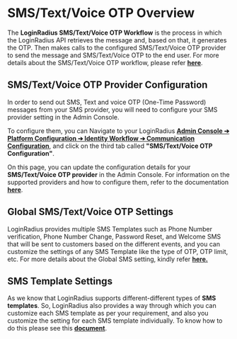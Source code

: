 # SMS/Text/Voice OTP Overview

The **LoginRadius SMS/Text/Voice OTP Workflow** is the process in which the LoginRadius API retrieves the message and, based on that, it generates the OTP. Then makes calls to the configured SMS/Text/Voice OTP provider to send the message and SMS/Text/Voice OTP to the end user. For more details about the SMS/Text/Voice OTP workflow, please refer [**here**](/authentication/concepts/sms-communication/).

## SMS/Text/Voice OTP Provider Configuration

In order to send out SMS, Text and voice OTP (One-Time Password) messages from your SMS provider, you will need to configure your SMS provider setting in the Admin Console.

To configure them, you can Navigate to your LoginRadius [**Admin Console ➔ Platform Configuration ➔ Identity Workflow ➔ Communication Configuration**](https://adminconsole.loginradius.com/platform-configuration/identity-workflow/communication-configuration/email-configuration),  and click on the third tab called **"SMS/Text/Voice OTP Configuration"**.

On this page, you can update the configuration details for your **SMS/Text/Voice OTP provider** in the Admin Console. For information on the supported providers and how to configure them, refer to the documentation [**here**](/api/v2/admin-console/platform-configuration/communication-configuration/sms/providers/twilio-configuration/).


## Global SMS/Text/Voice OTP Settings

LoginRadius provides multiple SMS Templates such as Phone Number verification, Phone Number Change, Password Reset, and Welcome SMS that will be sent to customers based on the different events, and you can customize the settings of any SMS Template like the type of OTP, OTP limit, etc. For more details about the Global SMS setting, kindly refer [**here.**](/authentication/concepts/sms-communication/#partglobalsmssettings0)

## SMS Template Settings

As we know that LoginRadius supports different-different types of **SMS templates**. So, LoginRadius also provides a way through which you can customize each SMS template as per your requirement, and also you customize the setting for each SMS template individually. To know how to do this please see this [**document**](/authentication/concepts/sms-communication/#partsmstemplatesettings1).